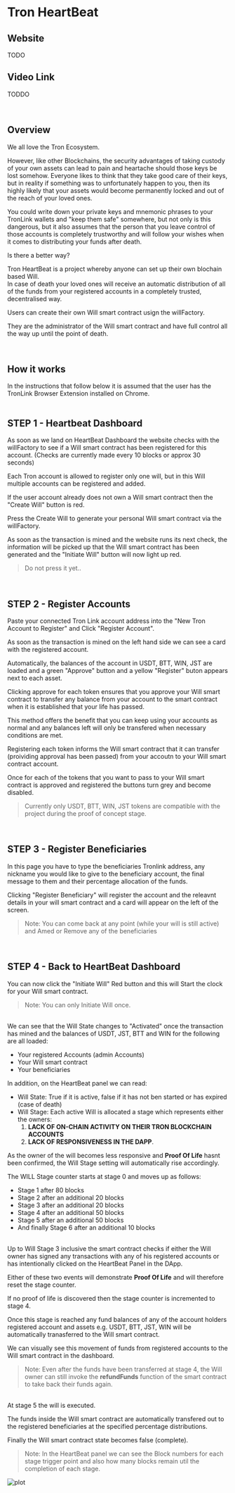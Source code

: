 # Tron HeartBeat

## Website

<p> TODO </p>

## Video Link

<p> TODDO </p>

<br>

## Overview

<p>
We all love the Tron Ecosystem.

However, like other Blockchains, the security advantages of taking custody of your own assets can lead to pain and heartache should those keys be lost somehow.
Everyone likes to think that they take good care of their keys, but in reality if something was to unfortunately happen to you, then its highly likely that your assets would become permanently locked and out of the reach of your loved ones.

You could write down your private keys and mnemonic phrases to your TronLink wallets and "keep them safe" somewhere, but not only is this dangerous, but it also assumes that the person that you leave control of those accounts is completely trustworthy and will follow your wishes when it comes to distributing your funds after death.

Is there a better way?

Tron HeartBeat is a project whereby anyone can set up their own blochain based Will.
<br>
In case of death your loved ones will receive an automatic distribution of all of the funds from your registered accounts in a completely trusted, decentralised way.

Users can create their own Will smart contract usign the willFactory.

They are the administrator of the Will smart contract and have full control all the way up until the point of death.

<p>
<br>

## How it works

<p>
In the instructions that follow below it is assumed that the user has the TronLink Browser Extension installed on Chrome.
<br>

<br>

## STEP 1 - Heartbeat Dashboard

<p>
As soon as we land on HeartBeat Dashboard the website checks with the willFactory to see if a Will smart contract has been registered for this account. (Checks are currently made every 10 blocks or approx 30 seconds)

Each Tron account is allowed to register only one will, but in this Will multiple accounts can be registered and added.

If the user account already does not own a Will smart contract then the "Create Will" button is red.

Press the Create Will to generate your personal Will smart contract via the willFactory.

As soon as the transaction is mined and the website runs its next check, the information will be picked up that the Will smart contract has been generated and the "Initiate Will" button will now light up red.

> Do not press it yet..

<br>

## STEP 2 - Register Accounts

<p>
Paste your connected Tron Link account address into the "New Tron Account to Register" and Click "Register Account".

As soon as the transaction is mined on the left hand side we can see a card with the registered account.

Automatically, the balances of the account in USDT, BTT, WIN, JST are loaded and a green "Approve" button and a yellow "Register" buton appears next to each asset.

Clicking approve for each token ensures that you approve your Will smart contract to transfer any balance from your account to the smart contract when it is established that your life has passed.

This method offers the benefit that you can keep using your accounts as normal and any balances left will only be transfered when necessary conditions are met.

Registering each token informs the Will smart contract that it can transfer (proividing approval has been passed) from your accoutn to your Will smart contract account.

Once for each of the tokens that you want to pass to your Will smart contract is approved and registered the buttons turn grey and become disabled.

> Currently only USDT, BTT, WIN, JST tokens are compatible with the project during the proof of concept stage.

<br>

## STEP 3 - Register Beneficiaries

<p>
In this page you have to type the beneficiaries Tronlink address, any nickname you would like to give to the beneficiary account, the final message to them and their percentage allocation of the funds.

Clicking "Register Beneficiary" will register the account and the releavnt details in your will smart contract and a card will appear on the left of the screen.

> Note: You can come back at any point (while your will is still active) and Amed or Remove any of the beneficiaries

<br>

## STEP 4 - Back to HeartBeat Dashboard

<p>
You can now click the "Initiate Will" Red button and this will Start the clock for your Will smart contract.

> Note: You can only Initiate Will once.

<br>
We can see that the Will State changes to "Activated" once the transaction has mined and the balances of USDT, JST, BTT and WIN for the following are all loaded:

- Your registered Accounts (admin Accounts)
- Your Will smart contract
- Your beneficiaries

In addition, on the HeartBeat panel we can read:

- Will State: True if it is active, false if it has not ben started or has expired (case of death)
- Will Stage: Each active Will is allocated a stage which represents either the owners:
  1. **LACK OF ON-CHAIN ACTIVITY ON THEIR TRON BLOCKCHAIN ACCOUNTS**
  2. **LACK OF RESPONSIVENESS IN THE DAPP**.

As the owner of the will becomes less responsive and **Proof Of Life** hasnt been confirmed, the Will Stage setting will automatically rise accordingly.

The WILL Stage counter starts at stage 0 and moves up as follows:

- Stage 1 after 80 blocks
- Stage 2 after an additional 20 blocks
- Stage 3 after an additional 20 blocks
- Stage 4 after an additional 50 blocks
- Stage 5 after an additional 50 blocks
- And finally Stage 6 after an additional 10 blocks

<br>
Up to Will Stage 3 inclusive the smart contract checks if either the Will owner has signed any transactions with any of his registered accounts or has intentionally clicked on the HeartBeat Panel in the DApp.

Either of these two events will demonstrate **Proof Of Life** and will therefore reset the stage counter.

If no proof of life is discovered then the stage counter is incremented to stage 4.

Once this stage is reached any fund balances of any of the account holders registered account and assets e.g. USDT, BTT, JST, WIN will be automatically tranasferred to the Will smart contract.

We can visually see this movement of funds from registered accounts to the Will smart contract in the dashboard.

> Note: Even after the funds have been transferred at stage 4, the Will owner can still invoke the **refundFunds** function of the smart contract to take back their funds again.

<br>
At stage 5 the will is executed.

The funds inside the Will smart contract are automatically transfered out to the registered beneficiaries at the specified percentage distributions.

Finally the Will smart contract state becomes false (complete).

> Note: In the HeartBeat panel we can see the Block numbers for each stage trigger point and also how many blocks remain util the completion of each stage.
> <br>

![plot](./Printscreens/Intro.png)
